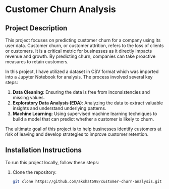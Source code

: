 # Customer Churn Analysis

## Project Description

This project focuses on predicting customer churn for a company using its user data. Customer churn, or customer attrition, refers to the loss of clients or customers. It is a critical metric for businesses as it directly impacts revenue and growth. By predicting churn, companies can take proactive measures to retain customers.

In this project, I have utilized a dataset in CSV format which was imported into a Jupyter Notebook for analysis. The process involved several key steps:

1. **Data Cleaning**: Ensuring the data is free from inconsistencies and missing values.
2. **Exploratory Data Analysis (EDA)**: Analyzing the data to extract valuable insights and understand underlying patterns.
3. **Machine Learning**: Using supervised machine learning techniques to build a model that can predict whether a customer is likely to churn.

The ultimate goal of this project is to help businesses identify customers at risk of leaving and develop strategies to improve customer retention.

## Installation Instructions

To run this project locally, follow these steps:

1. Clone the repository:
   ```bash
   git clone https://github.com/akshat598/customer-churn-analysis.git
